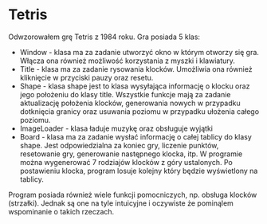 # Tetris
Odwzorowałem grę Tetris z 1984 roku.
Gra posiada 5 klas:
- Window - klasa ma za zadanie utworzyć okno w którym otworzy się gra. Włącza ona również możliwość korzystania z myszki i klawiatury.
- Title - klasa ma za zadanie rysowania klocków. Umożliwia ona również kliknięcie w przyciski pauzy oraz resetu.
- Shape - klasa shape jest to klasa wysyłająca informację o klocku oraz jego położeniu do klasy title. Wszystkie funkcje mają za zadanie aktualizację położenia klocków, generowania nowych w przypadku dotknięcia granicy oraz usuwania poziomu w przypadku ułożenia całego poziomu.
- ImageLoader - klasa ładuje muzykę oraz obsługuje wyjątki
- Board - klasa ma za zadanie wysłać informację o całej tablicy do klasy shape. Jest odpowiedzialna za koniec gry, liczenie punktów, resetowanie gry, generowanie następnego klocka, itp. W programie można wygenerować 7 rodziajów klocków z góry ustalonych. Po postawieniu klocka, program losuje kolejny który będzie wyświetlony na tablicy.

Program posiada również wiele funkcji pomocniczych, np. obsługa klocków (strzałki). Jednak są one na tyle intuicyjne i oczywiste że pominąlem wspominanie o takich rzeczach.


